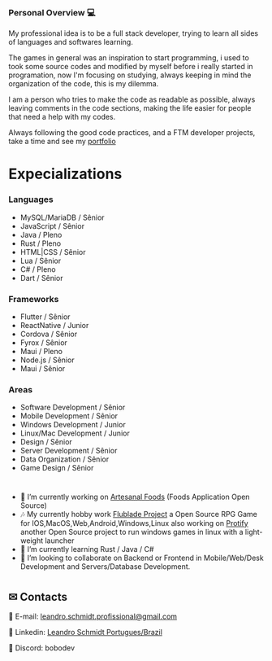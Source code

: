 ### Personal Overview 💻

My professional idea is to be a full stack developer, trying to learn all sides of languages and softwares learning.

The games in general was an inspiration to start programming, i used to took some source codes and modified by myself before i really started in programation, now I'm focusing on studying, always keeping in mind the organization of the code, this is my dilemma.

I am a person who tries to make the code as readable as possible, always leaving comments in the code sections, making the life easier for people that need a help with my codes.

Always following the good code practices, and a FTM developer projects, take a time and see my [portfolio](http://leandrothedev.duckdns.org)

#
# Expecializations
### Languages
- MySQL/MariaDB / Sênior
- JavaScript / Sênior
- Java / Pleno
- Rust / Pleno
- HTML|CSS / Sênior
- Lua / Sênior
- C# / Pleno
- Dart / Sênior

### Frameworks
- Flutter / Sênior
- ReactNative / Junior
- Cordova / Sênior
- Fyrox / Sênior
- Maui / Pleno
- Node.js / Sênior
- Maui / Sênior

### Areas
- Software Development / Sênior
- Mobile Development / Sênior
- Windows Development / Junior
- Linux/Mac Development / Junior
- Design / Sênior
- Server Development / Sênior
- Data Organization / Sênior
- Game Design / Sênior

#
- 👷 I’m currently working on [Artesanal Foods](https://github.com/LeandroTheDev/artesanal_foods) (Foods Application Open Source)
- 🎶 My currently hobby work [Flublade Project](https://github.com/LeandroTheDev/flublade_project) a Open Source RPG Game for IOS,MacOS,Web,Android,Windows,Linux also working on [Protify](https://github.com/LeandroTheDev/protify) another Open Source project to run windows games in linux with a light-weight launcher
- 📖 I’m currently learning Rust / Java / C#
- 👯 I’m looking to collaborate on Backend or Frontend in Mobile/Web/Desk Development and Servers/Database Development.
#
## ✉ Contacts
📩 E-mail: leandro.schmidt.profissional@gmail.com

📠 Linkedin: [Leandro Schmidt Portugues/Brazil](https://www.linkedin.com/in/leandrothedev/)

💬 Discord: bobodev
